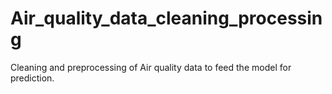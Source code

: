# Air_quality_data_cleaning_processing
Cleaning and preprocessing of Air quality data to feed the model for prediction.

